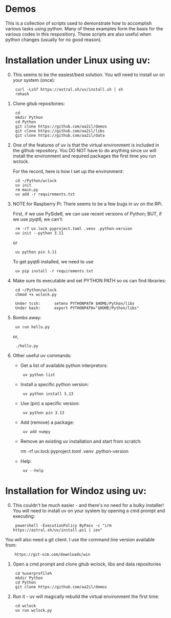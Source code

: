 # Demos

This is a collection of scripts used to demonstrate how to accomplish various tasks using python.  Many of these examples form the basis for the various codes in this respositiory.  These scripts are also useful when python changes (usually for no good reason).

# Installation under Linux using uv:

0. This seems to be the easiest/best solution.  You will need to install uv on your system (once):

        curl -LsSf https://astral.sh/uv/install.sh | sh      
        rehash     

1. Clone gitub repositories:
      
        cd
        mkdir Python
        cd Python
        git clone https://github.com/aa2il/demos
        git clone https://github.com/aa2il/libs
        git clone https://github.com/aa2il/data

2. One of the features of uv is that the virtual environment is included in the github repository.  You DO NOT have to do anything since uv will install the environment and required packages the first time you run wclock.

   For the record, here is how I set up the environment:

        cd ~/Python/wclock
        uv init
        rm main.py
        uv add -r requirements.txt

3. NOTE for Raspberry Pi: There seems to be a few bugs in uv on the RPi.
   
   First, if we use PySide6, we can use recent versions of Python;
   BUT, if we use pyqt6, we can't:

        rm -rf uv.lock pyproject.toml .venv .python-version
        uv init --python 3.11

   or

        uv python pin 3.11

   To get pyqt6 installed, we need to use
         
        uv pip install -r requirements.txt
   
4. Make sure its executable and set PYTHON PATH so os can find libraries:

        cd ~/Python/wclock
        chmod +x wclock.py

        Under tcsh:      setenv PYTHONPATH $HOME/Python/libs
        Under bash:      export PYTHONPATH="$HOME/Python/libs"
   
5. Bombs away:

        uv run hello.py

   or, 

        ./hello.py

6. Other useful uv commands:

   - Get a list of available python interpretors:
   
          uv python list

   - Install a specific python version:
   
          uv python install 3.13

   - Use (pin) a specific version:
   
          uv python pin 3.13

   - Add (remove) a package:

          uv add numpy

   - Remove an existing uv installation and start from scratch:
        
        rm -rf uv.lock pyproject.toml .venv .python-version

   - Help:

          uv --help

# Installation for Windoz using uv:

0. This couldn't be much easier - and there's no need for a bulky installer!  You will need to install uv on your system by opening a cmd prompt and executing:

        powershell -ExecutionPolicy ByPass -c "irm https://astral.sh/uv/install.ps1 | iex"

You will also need a git client.  I use the command line version available from:

        https://git-scm.com/downloads/win
       
1. Open a cmd prompt and clone gitub wclock, libs and data repositories

        cd %userprofile%
        mkdir Python
        cd Python
        git clone https://github.com/aa2il/demos

2. Run it - uv will magically rebuild the virtual environment the first time:

        cd wclock
        uv run wclock.py

